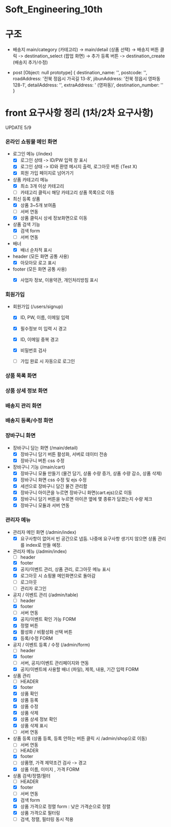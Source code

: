 
# Soft_Engineering_10th

# 구조
* 배송지
main/category (카테고리) -> main/detail (상품 선택) -> 배송지 버튼 클릭 -> destination_select (팝업 화면) -> 추가 등록 버튼
-> destination_create (배송지 추가/수정)

* post
[Object: null prototype] {
  destination_name: '',
  postcode: '',
  roadAddress: '전북 정읍시 가곡길 13-8',
  jibunAddress: '전북 정읍시 영파동 128-1',
  detailAddress: '',
  extraAddress: ' (영파동)',
  destination_number: ''
}





# front 요구사항 정리 (1차/2차 요구사항)

UPDATE 5/9

### 온라인 쇼핑몰 메인 화면
* 로그인 메뉴 (/index)
  - [X] 로그인 상태 -> ID/PW 입력 창 표시
  - [X] 로그인 상태 -> ID와 환영 메시지 출력, 로그아웃 버튼 (Test X)
  - [X] 회원 가입 페이지로 넘어가기
* 상품 카테고리 메뉴
  - [X] 최소 3개 이상 카테고리
  - [ ] 카테고리 클릭시 해당 카테고리 상품 목록으로 이동
* 최신 등록 상품
  - [X] 상품 3~5개 보여줌
  - [ ] 서버 연동
  - [X] 상품 클릭시 상세 정보화면으로 이동
* 상품 검색 기능
  - [X] 검색 form
  - [ ] 서버 연동
* 배너
  - [X] 배너 순차적 표시
* header (모든 화면 공통 사용)
  - [X] 아모아모 로고 표시
* footer (모든 화면 공통 사용)
  - [X] 사업자 정보, 이용약관, 개인처리방침 표시


### 회원가입
* 회원가입 (/users/signup)
  - [X] ID, PW, 이름, 이메일 입력
  - [X] 필수정보 미 입력 시 경고
  - [X] ID, 이메일 중복 경고
  - [X] 비밀번호 검사
  - [ ] 가입 완료 시 자동으로 로그인


### 상품 목록 화면
### 상품 상세 정보 화면
### 배송지 관리 화면
### 배송지 등록/수정 화면
### 장바구니 화면
* 장바구니 담는 화면 (/main/detail)
  - [X] 장바구니 담기 버튼 활성화, 서버로 데이터 전송
  - [X] 장바구니 버튼 css 수정
* 장바구니 기능 (/main/cart)
  - [X] 장바구니 모듈 만들기 (물건 담기, 상품 수량 증가, 상품 수량 감소, 상품 삭제)
  - [X] 장바구니 화면 css 수정 및 ejs 수정
  - [X] 세션으로 장바구니 담긴 물건 관리함
  - [X] 장바구니 아이콘을 누르면 장바구니 화면(cart.ejs)으로 이동
  - [X] 장바구니 담기 버튼을 누르면 아이콘 옆에 몇 종류가 담겼는지 수량 체크
  - [X] 장바구니 모듈과 서버 연동

### 관리자 메뉴
* 관리자 메인 화면 (/admin/index)
  - [X] 요구사항이 없어서 빈 공간으로 냅둠. 나중에 요구사항 생기지 않으면 상품 관리를 index로 만들 예정.
* 관리자 메뉴 (/admin/index)
  - [ ] header
  - [X] footer
  - [X] 공지/이벤트 관리, 상품 관리, 로그아웃 메뉴 표시  
  - [X] 로그아웃 시 쇼핑몰 메인화면으로 돌아감
  - [ ] 로그아웃
  - [ ] 관리자 로그인
* 공지 / 이벤트 관리 (/admin/table)
  - [ ] header
  - [X] footer
  - [ ] 서버 연동
  - [X] 공지/이벤트 확인 가능 FORM
  - [X] 정렬 버튼
  - [X] 활성화 / 비활성화 선택 버튼
  - [X] 등록/수정 FORM  
* 공지 / 이벤트 등록 / 수정 (/admin/form)
  - [ ] header
  - [X] footer
  - [ ] 서버, 공지/이벤트 관리페이지와 연동
  - [X] 공지/이벤트에 사용할 배너 (파일), 제목, 내용, 기간 입력 FORM  
* 상품 관리
  - [ ] HEADER
  - [X] footer
  - [X] 상품 확인
  - [X] 상품 등록
  - [X] 상품 수정
  - [X] 상품 삭제
  - [X] 상품 상세 정보 확인
  - [X] 상품 삭제 표시
  - [ ] 서버 연동
* 상품 등록 (상품 등록, 등록 안하는 버튼 클릭 시 /admin/shop으로 이동)
  - [ ] 서버 연동
  - [ ] HEADER
  - [X] footer
  - [ ] 상품명, 가격 제약조건 검사 -> 경고
  - [X] 상품 이름, 이미지 , 가격 FORM
* 상품 검색/정렬/필터
  - [ ] HEADER
  - [X] footer
  - [ ] 서버 연동
  - [X] 검색 form
  - [X] 상품 가격으로 정렬 form : 낮은 가격순으로 정렬
  - [X] 상품 가격으로 필터링
  - [ ] 검색, 정렬, 필터링 동시 적용

